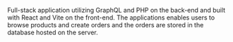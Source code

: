 Full-stack application utilizing GraphQL and PHP on the back-end and built with React and Vite on the front-end. The applications enables users to browse products and create orders and the orders are stored in the database hosted on the server.
